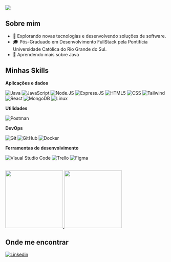 ![](https://komarev.com/ghpvc/?username=codehyder&color=006bed)

## Sobre mim

- 🤔 Explorando novas tecnologias e desenvolvendo soluções de software.
- 🎓 Pós-Graduado em Desenvolvimento FullStack pela Pontifícia Universidade Católica do Rio Grande do Sul.
- 🌱 Aprendendo mais sobre Java

## Minhas Skills

**Aplicações e dados**
 
![Java](https://img.shields.io/badge/Java-ED8B00?style=for-the-badge&logo=java&logoColor=white)
![JavaScript](https://img.shields.io/badge/JavaScript-F7DF1E?style=for-the-badge&logo=javascript&logoColor=black)
![Node.JS](https://img.shields.io/badge/Node.js-43853D?style=for-the-badge&logo=node.js&logoColor=white)
![Express.JS](https://img.shields.io/badge/Express.js-404D59?style=for-the-badge)
![HTML5](https://img.shields.io/badge/HTML5-E34F26?style=for-the-badge&logo=html5&logoColor=white)
![CSS](https://img.shields.io/badge/CSS3-1572B6?style=for-the-badge&logo=css3&logoColor=white) 
![Tailwind](https://img.shields.io/badge/Tailwind_CSS-38B2AC?style=for-the-badge&logo=tailwind-css&logoColor=white) 
![React](https://img.shields.io/badge/React-20232A?style=for-the-badge&logo=react&logoColor=61DAFB) 
![MongoDB](https://img.shields.io/badge/MongoDB-4EA94B?style=for-the-badge&logo=mongodb&logoColor=white)
![Linux](https://img.shields.io/badge/Linux-E34F26?style=for-the-badge&logo=linux&logoColor=black)

**Utilidades**
 
![Postman](https://img.shields.io/badge/-Postman-333333?style=flat&logo=postman)

**DevOps**

![Git](https://img.shields.io/badge/-Git-333333?style=flat&logo=git)
![GitHub](https://img.shields.io/badge/-GitHub-333333?style=flat&logo=github) 
![Docker](https://img.shields.io/badge/-Docker-333333?style=flat&logo=docker) 

**Ferramentas de desenvolvimento**

![Visual Studio Code](https://img.shields.io/badge/-Visual%20Studio%20Code-333333?style=flat&logo=visual-studio-code&logoColor=007ACC)
![Trello](https://img.shields.io/badge/-Trello-333333?style=flat&logo=trello&logoColor=007ACC)
![Figma](https://img.shields.io/badge/-Figma-333333?style=flat&logo=figma&logoColor=007ACC)

<br/>

<a href="https://github.com/codehyder" title="Perfil do Raphael">
  <img height="180em" src="https://github-readme-stats.vercel.app/api?username=codehyder&theme=merko&show_icons=true&hide_border=true&count_private=true" />
</a>

<a href="https://github.com/codehyder" title="Most used Languages">
  <img height="180em" src="https://github-readme-stats.vercel.app/api/top-langs/?username=codehyder&theme=merko&show_icons=true&hide_border=true&layout=compact" />
</a>

## Onde me encontrar

[![Linkedin](https://img.shields.io/badge/-Linkedin-blue?style=flat-square&logo=Linkedin&logoColor=white&link=https://www.linkedin.com/in/raphael-rodrigues-85ab69168/)](https://www.linkedin.com/in/raphael-rodrigues-85ab69168/)
